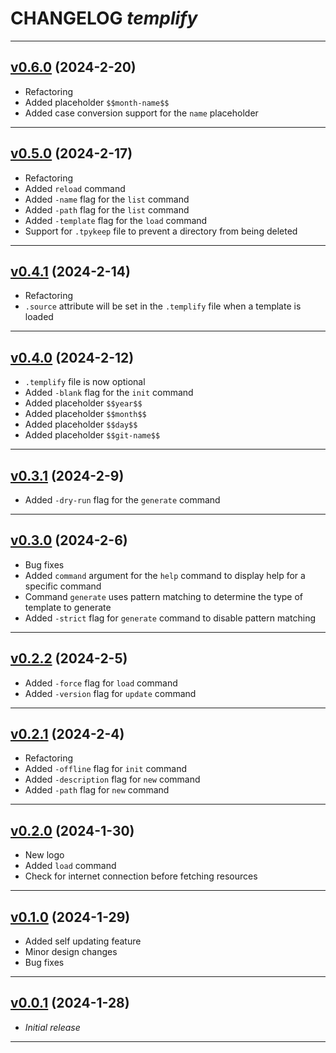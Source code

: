 # CHANGELOG _templify_

---

## [v0.6.0](https://github.com/cophilot/templify/tree/0.6.0) (2024-2-20)

-   Refactoring
-   Added placeholder `$$month-name$$`
-   Added case conversion support for the `name` placeholder

---

## [v0.5.0](https://github.com/cophilot/templify/tree/0.5.0) (2024-2-17)

-   Refactoring
-   Added `reload` command
-   Added `-name` flag for the `list` command
-   Added `-path` flag for the `list` command
-   Added `-template` flag for the `load` command
-   Support for `.tpykeep` file to prevent a directory from being deleted

---

## [v0.4.1](https://github.com/cophilot/templify/tree/0.4.1) (2024-2-14)

-   Refactoring
-   `.source` attribute will be set in the `.templify` file when a template is loaded

---

## [v0.4.0](https://github.com/cophilot/templify/tree/0.4.0) (2024-2-12)

-   `.templify` file is now optional
-   Added `-blank` flag for the `init` command
-   Added placeholder `$$year$$`
-   Added placeholder `$$month$$`
-   Added placeholder `$$day$$`
-   Added placeholder `$$git-name$$`

---

## [v0.3.1](https://github.com/cophilot/templify/tree/0.3.1) (2024-2-9)

-   Added `-dry-run` flag for the `generate` command

---

## [v0.3.0](https://github.com/cophilot/templify/tree/0.3.0) (2024-2-6)

-   Bug fixes
-   Added `command` argument for the `help` command to display help for a specific command
-   Command `generate` uses pattern matching to determine the type of template to generate
-   Added `-strict` flag for `generate` command to disable pattern matching

---

## [v0.2.2](https://github.com/cophilot/templify/tree/0.2.2) (2024-2-5)

-   Added `-force` flag for `load` command
-   Added `-version` flag for `update` command

---

## [v0.2.1](https://github.com/cophilot/templify/tree/0.2.1) (2024-2-4)

-   Refactoring
-   Added `-offline` flag for `init` command
-   Added `-description` flag for `new` command
-   Added `-path` flag for `new` command

---

## [v0.2.0](https://github.com/cophilot/templify/tree/0.2.0) (2024-1-30)

-   New logo
-   Added `load` command
-   Check for internet connection before fetching resources

---

## [v0.1.0](https://github.com/cophilot/templify/tree/0.1.0) (2024-1-29)

-   Added self updating feature
-   Minor design changes
-   Bug fixes

---

## [v0.0.1](https://github.com/cophilot/templify/tree/0.0.1) (2024-1-28)

-   _Initial release_

---
